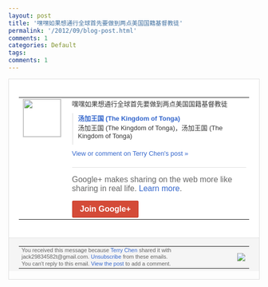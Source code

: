 ```yaml
---
layout: post
title: '嘿嘿如果想通行全球首先要做到两点美国国籍基督教徒'
permalink: '/2012/09/blog-post.html'
comments: 1
categories: Default
tags: 
comments: 1
---
```

<div style="border:solid 1px #dfdfdf;color:#686868;font:13px Arial"><div style="background-color:#fff;padding:20px;"><table cellpadding="0" cellspacing="0"><tr><td style="padding-right:15px;vertical-align:top"><a href="https://plus.google.com/_/notifications/emlink?emrecipient=110200756825219614165&amp;emid=CICbpZiilLICFcZDcAodV10AAA&amp;path=%2F108643996575278738906&amp;dt=1346498604922&amp;uob=8"><img height="75" src="https://lh3.googleusercontent.com/-KKRGTyJ5Bl0/AAAAAAAAAAI/AAAAAAAAEEY/jllxqER5dCk/s75-c-k-a/photo.jpg" style="border:solid 1px #cccccc;" width="75"/></a></td><td style="width:578px;color:#333;font:13px Arial;vertical-align:top"><div style="padding-bottom:10px">嘿嘿如果想通行全球首先要做到两点美国国籍<wbr/>基督教徒</div><div style="margin-bottom:10px;padding-left:10px; border-left:2px solid #EAEAEA"><span style="margin-right:5px"><a href="http://www.52maps.com/mapsmarker_show.asp?id=40581880c4f2c829" style="color:#3366CC;text-decoration:none"><span style="font-weight:bold">汤加王国 (The Kingdom of Tonga)</span></a><div style="padding-bottom:10px">汤加王国 (The Kingdom of Tonga)，汤加王国 (The Kingdom of Tonga)</div></span></div><a href="https://plus.google.com/_/notifications/emlink?emrecipient=110200756825219614165&amp;emid=CICbpZiilLICFcZDcAodV10AAA&amp;path=%2F108643996575278738906%2Fposts%2FVnenTvGbxuk%3Fgpinv%3DAMIXal9MVQVVQw98tc9aoPG-kivkWbileTIUuWz0x2vG0LvijHVMrrASCFp1uDq-yb2UvZJuSrUbqgycTzHHPQ0xpOJ4ZYyOxCd4ZmnYU4-rse7bdUBLXX0&amp;dt=1346498604922&amp;uob=8" style="color:#3366CC;text-decoration:none">View or comment on Terry Chen's post »</a><div style="margin-top:20px;border-top:solid 1px #dfdfdf"><div style="padding:15px 0;color:#686868;font:16px Arial">Google+ makes sharing on the web more like sharing in real life. <a href="http://www.google.com/+/learnmore/" style="color:#3366CC;text-decoration:none">Learn more</a>.</div><a href="https://plus.google.com/_/notifications/emlink?emrecipient=110200756825219614165&amp;emid=CICbpZiilLICFcZDcAodV10AAA&amp;path=%2F%3Fgpinv%3DAMIXal9MVQVVQw98tc9aoPG-kivkWbileTIUuWz0x2vG0LvijHVMrrASCFp1uDq-yb2UvZJuSrUbqgycTzHHPQ0xpOJ4ZYyOxCd4ZmnYU4-rse7bdUBLXX0&amp;dt=1346498604922&amp;uob=8" style="display:inline-block;padding:7px 15px;background-color:#d44b38; color:#fff;font-size:16px; font-weight:bold;border-radius:2px;-webkit-border-radius:2px; -moz-border-radius:2px;border:solid 1px #c43b28; white-space:nowrap;text-decoration:none">Join Google+</a></div></td></tr></table></div><div style="border-top:solid 1px #dfdfdf;padding:0 20px; background-color:#f5f5f5"><table cellpadding="0" cellspacing="0" style="height:50px"><tbody><tr><td style="vertical-align:middle;width:100%; color:#636363;font:11px Arial; line-height:120%">You received this message because <a href="https://plus.google.com/_/notifications/emlink?emrecipient=110200756825219614165&amp;emid=CICbpZiilLICFcZDcAodV10AAA&amp;path=%2F108643996575278738906%3Fgpinv%3DAMIXal9MVQVVQw98tc9aoPG-kivkWbileTIUuWz0x2vG0LvijHVMrrASCFp1uDq-yb2UvZJuSrUbqgycTzHHPQ0xpOJ4ZYyOxCd4ZmnYU4-rse7bdUBLXX0&amp;dt=1346498604922&amp;uob=8" style="color:#3366CC;text-decoration:none">Terry Chen</a> shared it with jack29834582t@gmail.com. <a href="https://plus.google.com/_/notifications/emlink?emrecipient=110200756825219614165&amp;emid=CICbpZiilLICFcZDcAodV10AAA&amp;path=%2F_%2Fnonplus%2Femailsettings%3Fgpinv%3DAMIXal9MVQVVQw98tc9aoPG-kivkWbileTIUuWz0x2vG0LvijHVMrrASCFp1uDq-yb2UvZJuSrUbqgycTzHHPQ0xpOJ4ZYyOxCd4ZmnYU4-rse7bdUBLXX0%26est%3DADH5u8VRRv6mxEfduH-dRqeON70TZAew36_x7WkugsJzPdlIyYs7oU_dR7z5ll1u083euzuF7jojS3-JMmt2Wb0G0hR1n75-l5-IaD391NIbHIBYCk2XocBebnD7ztt7By-B7v07_6QxHHka37Ry_e5GXvTI8vaaAQ&amp;dt=1346498604922&amp;uob=8" style="color:#3366CC;text-decoration:none">Unsubscribe</a> from these emails.<br/>You can't reply to this email. <a href="https://plus.google.com/_/notifications/emlink?emrecipient=110200756825219614165&amp;emid=CICbpZiilLICFcZDcAodV10AAA&amp;path=%2F108643996575278738906%2Fposts%2FVnenTvGbxuk%3Fgpinv%3DAMIXal9MVQVVQw98tc9aoPG-kivkWbileTIUuWz0x2vG0LvijHVMrrASCFp1uDq-yb2UvZJuSrUbqgycTzHHPQ0xpOJ4ZYyOxCd4ZmnYU4-rse7bdUBLXX0&amp;dt=1346498604922&amp;uob=8" style="color:#3366CC;text-decoration:none">View the post</a> to add a comment.<br/></td><td><img src="https://ssl.gstatic.com/s2/oz/images/notifications/logo/google-plus-6617a72bb36cc548861652780c9e6ff1.png"/></td></tr></tbody></table></div></div>